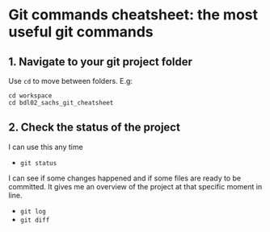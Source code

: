 # Git commands cheatsheet: the most useful git commands

## 1. Navigate to your git project folder


Use `cd` to move between folders. E.g:


```
cd workspace
cd bdl02_sachs_git_cheatsheet
```

## 2. Check the status of the project

I can use this any time

- `git status` 

I can see if some changes happened and if some files are ready to be committed. It gives me an overview of the project at that specific moment in line.


- `git log`
- `git diff`